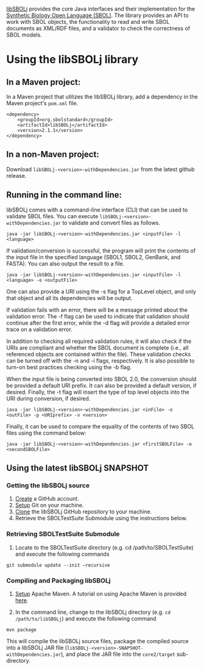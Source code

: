 [libSBOLj](https://github.com/SynBioDex/libSBOLj) provides the core Java interfaces and their implementation for 
the [Synthetic Biology Open Language (SBOL)](http://www.sbolstandard.org/sbolstandard/specification). The library provides an API to 
work with SBOL objects, the functionality to read and write SBOL documents as XML/RDF files, and a validator to check the 
correctness of SBOL models. 

# Using the libSBOLj library

## In a Maven project:

In a Maven project that utilizes the libSBOLj library, add a dependency in the Maven project's ```pom.xml``` file.

```
<dependency>
	<groupId>org.sbolstandard</groupId>
	<artifactId>libSBOLj</artifactId>
	<version>2.1.1</version>
</dependency>
```
 
## In a non-Maven project:


Download ```libSBOLj-<version>-withDependencies.jar``` from the latest github release.

## Running in the command line:

libSBOLj comes with a command-line interface (CLI) that can be used to validate SBOL files. You can execute 
```libSBOLj-<version>-withDependencies.jar``` to validate and convert files as follows.

```
java -jar libSBOLj-<version>-withDependencies.jar <inputFile> -l <language>
```
    
If validation/conversion is successful, the program will print the contents of the input file in the specified language (SBOL1, SBOL2, GenBank, and FASTA). You can also output the result to a file. 

```
java -jar libSBOLj-<version>-withDependencies.jar <inputFile> -l <language> -o <outputFile>
```

One can also provide a URI using the -s flag for a TopLevel object, and only that object and all its dependencies will be output.

If validation fails with an error, there will be a message printed about the validation error.  The -f flag can be used to indicate that validation should continue after the first error, while the -d flag will provide a detailed error trace on a validation error.  

In addition to checking all required validation rules, it will also check if the URIs are compliant and whether the SBOL document is complete (i.e., all referenced objects are contained within the file).  These validation checks can be turned off with the -n and -i flags, respectively.  It is also possible to turn-on best practices checking using the -b flag.  

When the input file is being converted into SBOL 2.0, the conversion should be provided a default URI prefix.  It can also be provided a default version, if desired.  Finally, the -t flag will insert the type of top level objects into the URI during conversion, if desired.

```
java -jar libSBOLj-<version>-withDependencies.jar <inFile> -o <outFile> -p <URIprefix> -v <version>
```

Finally, it can be used to compare the equality of the contents of two SBOL files using the command below:
```
java -jar libSBOLj-<version>-withDependencies.jar <firstSBOLFile> -e <secondSBOLFile>
```

## Using the latest libSBOLj SNAPSHOT

### Getting the libSBOLj source

1. [Create](https://github.com/) a GitHub account.
2. [Setup](https://help.github.com/articles/set-up-git) Git on your machine.
3. [Clone](https://help.github.com/articles/cloning-a-repository/) the libSBOLj GitHub repository to your machine.
4. Retrieve the SBOLTestSuite Submodule using the instructions below. 

### Retrieving SBOLTestSuite Submodule
1. Locate to the SBOLTestSuite directory (e.g. cd /path/to/SBOLTestSuite) and execute the following commands

```
git submodule update --init —recursive

```

### Compiling and Packaging libSBOLj 

1. [Setup](http://maven.apache.org/download.cgi) Apache Maven. A tutorial on using Apache Maven is provided [here](http://maven.apache.org/guides/getting-started/index.html).

2. In the command line, change to the libSBOLj directory (e.g. ```cd /path/to/libSBOLj```) and execute the following command

```
mvn package
```

This will compile the libSBOLj source files, package the compiled source into a libSBOLj JAR file (```libSBOLj-<version>-SNAPSHOT-withDependencies.jar```), and place the JAR file into the ```core2/target``` sub-directory. 


